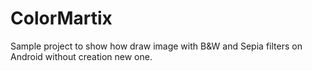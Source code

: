 ColorMartix
===========

Sample project to show how draw image with B&amp;W and Sepia filters on Android without creation new one.
